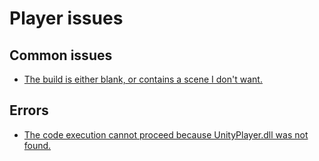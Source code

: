 # Player issues
## Common issues
- [The build is either blank, or contains a scene I don't want.](Issues/Incorrect%20Build%20Scenes.md)

## Errors
- [The code execution cannot proceed because UnityPlayer.dll was not found.](Issues/Incomplete%20Build.md)
